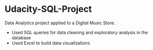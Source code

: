# Udacity-SQL-Project
Data Analytics project applied to a Digital Music Store. 
* Used SQL queries for data cleaning and exploratory analysis in the database 
* Used Excel to build data visualizations
